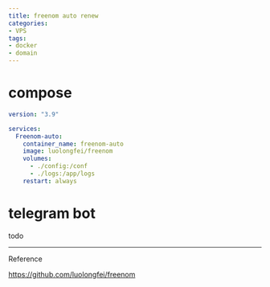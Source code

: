 ```yaml
---
title: freenom auto renew
categories:
- VPS
tags:
- docker
- domain
---
```


# compose

```yaml
version: "3.9"

services:
  Freenom-auto:
    container_name: freenom-auto
    image: luolongfei/freenom
    volumes:
      - ./config:/conf
      - ./logs:/app/logs
    restart: always
```

# telegram bot

todo







----

Reference

https://github.com/luolongfei/freenom
